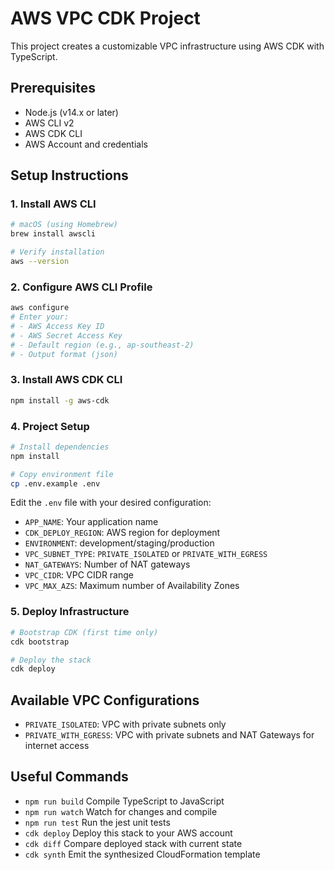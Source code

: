 # AWS VPC CDK Project

This project creates a customizable VPC infrastructure using AWS CDK with TypeScript.

## Prerequisites

- Node.js (v14.x or later)
- AWS CLI v2
- AWS CDK CLI
- AWS Account and credentials

## Setup Instructions

### 1. Install AWS CLI

```bash
# macOS (using Homebrew)
brew install awscli

# Verify installation
aws --version
```

### 2. Configure AWS CLI Profile

```bash
aws configure
# Enter your:
# - AWS Access Key ID
# - AWS Secret Access Key
# - Default region (e.g., ap-southeast-2)
# - Output format (json)
```

### 3. Install AWS CDK CLI

```bash
npm install -g aws-cdk
```

### 4. Project Setup

```bash
# Install dependencies
npm install

# Copy environment file
cp .env.example .env
```

Edit the `.env` file with your desired configuration:

- `APP_NAME`: Your application name
- `CDK_DEPLOY_REGION`: AWS region for deployment
- `ENVIRONMENT`: development/staging/production
- `VPC_SUBNET_TYPE`: `PRIVATE_ISOLATED` or `PRIVATE_WITH_EGRESS`
- `NAT_GATEWAYS`: Number of NAT gateways
- `VPC_CIDR`: VPC CIDR range
- `VPC_MAX_AZS`: Maximum number of Availability Zones

### 5. Deploy Infrastructure

```bash
# Bootstrap CDK (first time only)
cdk bootstrap

# Deploy the stack
cdk deploy
```

## Available VPC Configurations

- `PRIVATE_ISOLATED`: VPC with private subnets only
- `PRIVATE_WITH_EGRESS`: VPC with private subnets and NAT Gateways for internet access

## Useful Commands

* `npm run build`   Compile TypeScript to JavaScript
* `npm run watch`   Watch for changes and compile
* `npm run test`    Run the jest unit tests
* `cdk deploy`      Deploy this stack to your AWS account
* `cdk diff`        Compare deployed stack with current state
* `cdk synth`       Emit the synthesized CloudFormation template
